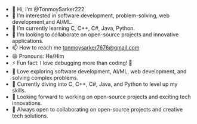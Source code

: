 - 👋 Hi, I’m @TonmoySarker222
- 👀 I’m interested in software development, problem-solving, web development,and AI/ML.
- 🌱 I’m currently learning C, C++, C#, Java, Python.
- 💞️ I’m looking to collaborate on open-source projects and innovative applications.
- 📫 How to reach me tonmoysarker7676@gmail.com
- 😄 Pronouns: He/Him 
- ⚡ Fun fact: I love debugging more than coding! 🚀
- 👀 Love exploring software development, AI/ML, web development, and solving complex problems.
- 🌱 Currently diving into C, C++, C#, Java, and Python to level up my skills.
- 💞️ Looking forward to working on open-source projects and exciting tech innovations.
- 💞️ Always open to collaborating on open-source projects and creative tech solutions.



<!---
TonmoySarker222/TonmoySarker222 is a ✨ special ✨ repository because its `README.md` (this file) appears on your GitHub profile.
You can click the Preview link to take a look at your changes.
--->
